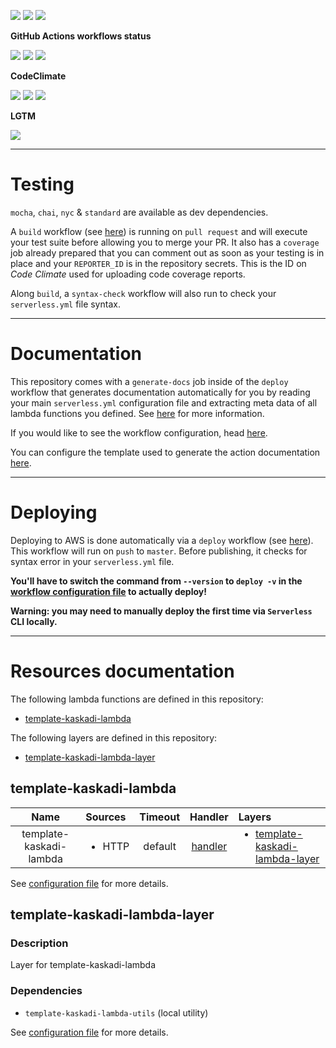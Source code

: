 ![](https://img.shields.io/github/package-json/v/kaskadi/template-kaskadi-lambda)
![](https://img.shields.io/badge/code--style-standard-blue)
![](https://img.shields.io/github/license/kaskadi/template-kaskadi-lambda?color=blue)

**GitHub Actions workflows status**

[![](https://img.shields.io/github/workflow/status/kaskadi/template-kaskadi-lambda/deploy?label=deployed&logo=Amazon%20AWS)](https://github.com/kaskadi/template-kaskadi-lambda/actions?query=workflow%3Adeploy)
[![](https://img.shields.io/github/workflow/status/kaskadi/template-kaskadi-lambda/build?label=build&logo=mocha)](https://github.com/kaskadi/template-kaskadi-lambda/actions?query=workflow%3Abuild)
[![](https://img.shields.io/github/workflow/status/kaskadi/template-kaskadi-lambda/syntax-check?label=syntax-check&logo=serverless)](https://github.com/kaskadi/template-kaskadi-lambda/actions?query=workflow%3Asyntax-check)

**CodeClimate**

[![](https://img.shields.io/codeclimate/maintainability/kaskadi/template-kaskadi-lambda?label=maintainability&logo=Code%20Climate)](https://codeclimate.com/github/kaskadi/template-kaskadi-lambda)
[![](https://img.shields.io/codeclimate/tech-debt/kaskadi/template-kaskadi-lambda?label=technical%20debt&logo=Code%20Climate)](https://codeclimate.com/github/kaskadi/template-kaskadi-lambda)
[![](https://img.shields.io/codeclimate/coverage/kaskadi/template-kaskadi-lambda?label=test%20coverage&logo=Code%20Climate)](https://codeclimate.com/github/kaskadi/template-kaskadi-lambda)

**LGTM**

[![](https://img.shields.io/lgtm/grade/javascript/github/kaskadi/template-kaskadi-lambda?label=code%20quality&logo=LGTM)](https://lgtm.com/projects/g/kaskadi/template-kaskadi-lambda/?mode=list&logo=LGTM)

<!-- You can add badges inside of this section if you'd like -->

****

# Testing

`mocha`, `chai`, `nyc` & `standard` are available as dev dependencies.

A `build` workflow (see [here](./.github/workflows/build.yml)) is running on `pull request` and will execute your test suite before allowing you to merge your PR. It also has a `coverage` job already prepared that you can comment out as soon as your testing is in place and your `REPORTER_ID` is in the repository secrets. This is the ID on _Code Climate_ used for uploading code coverage reports.

Along `build`, a `syntax-check` workflow will also run to check your `serverless.yml` file syntax.

****

# Documentation

This repository comes with a `generate-docs` job inside of the `deploy` workflow that generates documentation automatically for you by reading your main `serverless.yml` configuration file and extracting meta data of all lambda functions you defined. See [here](https://github.com/kaskadi/action-generate-docs) for more information.

If you would like to see the workflow configuration, head [here](./.github/workflows/deploy.yml).

You can configure the template used to generate the action documentation [here](./docs/template.md).

****

# Deploying

Deploying to AWS is done automatically via a `deploy` workflow (see [here](./.github/workflows/deploy.yml)). This workflow will run on `push` to `master`. Before publishing, it checks for syntax error in your `serverless.yml` file.

**You'll have to switch the command from `--version` to `deploy -v` in the [workflow configuration file](./.github/workflows/deploy.yml) to actually deploy!**

**Warning: you may need to manually deploy the first time via `Serverless` CLI locally.**

****

<!-- automatically generated documentation will be placed in here -->
# Resources documentation

The following lambda functions are defined in this repository:
- [template-kaskadi-lambda](#template-kaskadi-lambda)

The following layers are defined in this repository:
- [template-kaskadi-lambda-layer](#template-kaskadi-lambda-layer)

## template-kaskadi-lambda <a name="template-kaskadi-lambda"></a>

|           Name          | Sources                                   | Timeout |                 Handler                 | Layers                                                                                               |
| :---------------------: | :---------------------------------------- | :-----: | :-------------------------------------: | :--------------------------------------------------------------------------------------------------- |
| template-kaskadi-lambda | <ul style="margin: 0;"><li>HTTP</li></ul> | default | [handler](./template-kaskadi-lambda.js) | <ul style="margin: 0;"><li>[template-kaskadi-lambda-layer](#template-kaskadi-lambda-layer)</li></ul> |

See [configuration file](./serverless.yml) for more details.

## template-kaskadi-lambda-layer <a name="template-kaskadi-lambda-layer"></a>

### Description

Layer for template-kaskadi-lambda

### Dependencies

- `template-kaskadi-lambda-utils` (local utility)

See [configuration file](./serverless.yml) for more details.
<!-- automatically generated documentation will be placed in here -->

<!-- You can customize this template as you'd like! -->